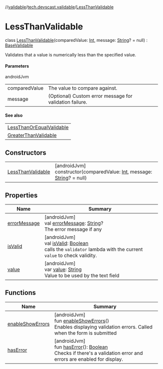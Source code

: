 //[validable](../../../index.md)/[tech.devscast.validable](../index.md)/[LessThanValidable](index.md)

# LessThanValidable

class [LessThanValidable](index.md)(comparedValue: [Int](https://kotlinlang.org/api/latest/jvm/stdlib/kotlin/-int/index.html), message: [String](https://kotlinlang.org/api/latest/jvm/stdlib/kotlin/-string/index.html)? = null) : [BaseValidable](../-base-validable/index.md)

Validates that a value is numerically less than the specified value.

#### Parameters

androidJvm

| | |
|---|---|
| comparedValue | The value to compare against. |
| message | (Optional) Custom error message for validation failure. |

#### See also

| |
|---|
| [LessThanOrEqualValidable](../-less-than-or-equal-validable/index.md) |
| [GreaterThanValidable](../-greater-than-validable/index.md) |

## Constructors

| | |
|---|---|
| [LessThanValidable](-less-than-validable.md) | [androidJvm]<br>constructor(comparedValue: [Int](https://kotlinlang.org/api/latest/jvm/stdlib/kotlin/-int/index.html), message: [String](https://kotlinlang.org/api/latest/jvm/stdlib/kotlin/-string/index.html)? = null) |

## Properties

| Name | Summary |
|---|---|
| [errorMessage](../-base-validable/error-message.md) | [androidJvm]<br>val [errorMessage](../-base-validable/error-message.md): [String](https://kotlinlang.org/api/latest/jvm/stdlib/kotlin/-string/index.html)?<br>The error message if any |
| [isValid](../-base-validable/is-valid.md) | [androidJvm]<br>val [isValid](../-base-validable/is-valid.md): [Boolean](https://kotlinlang.org/api/latest/jvm/stdlib/kotlin/-boolean/index.html)<br>calls the `validator` lambda with the current `value` to check validity. |
| [value](../-base-validable/value.md) | [androidJvm]<br>var [value](../-base-validable/value.md): [String](https://kotlinlang.org/api/latest/jvm/stdlib/kotlin/-string/index.html)<br>Value to be used by the text field |

## Functions

| Name | Summary |
|---|---|
| [enableShowErrors](../-base-validable/enable-show-errors.md) | [androidJvm]<br>fun [enableShowErrors](../-base-validable/enable-show-errors.md)()<br>Enables displaying validation errors. Called when the form is submitted |
| [hasError](../-base-validable/has-error.md) | [androidJvm]<br>fun [hasError](../-base-validable/has-error.md)(): [Boolean](https://kotlinlang.org/api/latest/jvm/stdlib/kotlin/-boolean/index.html)<br>Checks if there's a validation error and errors are enabled for display. |
